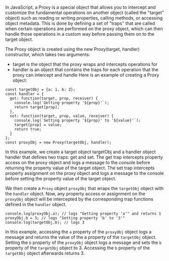 In JavaScript, a Proxy is a special object that allows you to intercept and customize the fundamental operations on another object (called the "target" object) such as reading or writing properties, calling methods, or accessing object metadata. This is done by defining a set of "traps" that are called when certain operations are performed on the proxy object, which can then handle those operations in a custom way before passing them on to the target object.

The Proxy object is created using the new Proxy(target, handler) constructor, which takes two arguments:

* target is the object that the proxy wraps and intercepts operations for
* handler is an object that contains the traps for each operation that the proxy can intercept and handle
Here is an example of creating a Proxy object:
```
const targetObj = {a: 1, b: 2};
const handler = {
  get: function(target, prop, receiver) {
    console.log(`Getting property '${prop}'`);
    return target[prop];
  },
  set: function(target, prop, value, receiver) {
    console.log(`Setting property '${prop}' to '${value}'`);
    target[prop] = value;
    return true;
  }
};
const proxyObj = new Proxy(targetObj, handler);
```

In this example, we create a target object targetObj and a handler object handler that defines two traps: get and set. The get trap intercepts property access on the proxy object and logs a message to the console before returning the property value of the target object. The set trap intercepts property assignment on the proxy object and logs a message to the console before setting the property value of the target object.

We then create a `Proxy` object `proxyObj` that wraps the `targetObj` object with the `handler` object. Now, any property access or assignment on the `proxyObj` object will be intercepted by the corresponding trap functions defined in the `handler` object.

```
console.log(proxyObj.a); // logs "Getting property 'a'" and returns 1
proxyObj.b = 3; // logs "Setting property 'b' to '3'"
console.log(targetObj.b); // logs 3
```

In this example, accessing the `a` property of the `proxyObj` object logs a message and returns the value of the a property of the `targetObj` object. Setting the `b` property of the `proxyObj` object logs a message and sets the `b` property of the `targetObj` object to 3. Accessing the `b` property of the `targetObj` object afterwards returns 3.